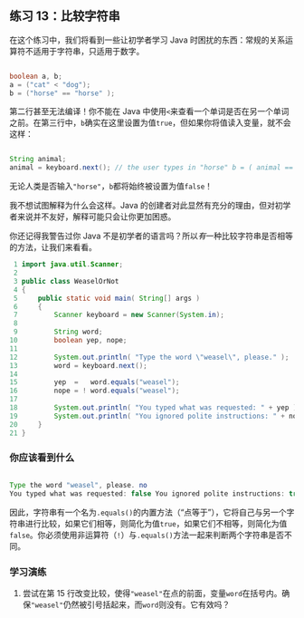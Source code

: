 ## 练习 13：比较字符串

在这个练习中，我们将看到一些让初学者学习 Java 时困扰的东西：常规的关系运算符不适用于字符串，只适用于数字。

```java

boolean a, b;
a = ("cat" < "dog");
b = ("horse" == "horse" );
```

第二行甚至无法编译！你不能在 Java 中使用`<`来查看一个单词是否在另一个单词之前。在第三行中，`b`确实在这里设置为值`true`，但如果你将值读入变量，就不会这样：

```java

String animal;
animal = keyboard.next(); // the user types in "horse" b = ( animal == "horse" );
```

无论人类是否输入`"horse"`，`b`都将始终被设置为值`false`！

我不想试图解释为什么会这样。Java 的创建者对此显然有充分的理由，但对初学者来说并不友好，解释可能只会让你更加困惑。

你还记得我警告过你 Java 不是初学者的语言吗？所以*有*一种比较字符串是否相等的方法，让我们来看看。

```java
 1 import java.util.Scanner;
 2 
 3 public class WeaselOrNot
 4 {
 5     public static void main( String[] args )
 6     {
 7         Scanner keyboard = new Scanner(System.in);
 8 
 9         String word;
10         boolean yep, nope;
11 
12         System.out.println( "Type the word \"weasel\", please." );
13         word = keyboard.next();
14 
15         yep  =   word.equals("weasel");
16         nope = ! word.equals("weasel");
17 
18         System.out.println( "You typed what was requested: " + yep );
19         System.out.println( "You ignored polite instructions: " + nope );
20     }
21 }
```

### 你应该看到什么

```java

Type the word "weasel", please. no
You typed what was requested: false You ignored polite instructions: true
```

因此，字符串有一个名为`.equals()`的内置方法（“点等于”），它将自己与另一个字符串进行比较，如果它们相等，则简化为值`true`，如果它们不相等，则简化为值`false`。你必须使用非运算符（`!`）与`.equals()`方法一起来判断两个字符串是否不同。

### 学习演练

1.  尝试在第 15 行改变比较，使得`"weasel"`在点的前面，变量`word`在括号内。确保`"weasel"`仍然被引号括起来，而`word`则没有。它有效吗？

